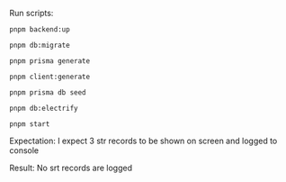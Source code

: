 Run scripts:

```
pnpm backend:up

pnpm db:migrate

pnpm prisma generate

pnpm client:generate

pnpm prisma db seed

pnpm db:electrify

pnpm start
```

Expectation: I expect 3 str records to be shown on screen and logged to console

Result: No srt records are logged
